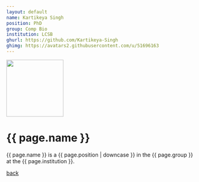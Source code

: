 ```yaml
---
layout: default
name: Kartikeya Singh
position: PhD
group: Comp Bio
institution: LCSB
ghurl: https://github.com/Kartikeya-Singh
ghimg: https://avatars2.githubusercontent.com/u/51696163
---
```


<a href="{{ page.ghurl }}"><img src="{{ page.ghimg }}" height="150px"/></a>

# {{ page.name }}

{{ page.name }} is a {{ page.position | downcase }} in the {{ page.group }} at the {{ page.institution }}.

<a href="{{ site.baseurl }}">back</a>
